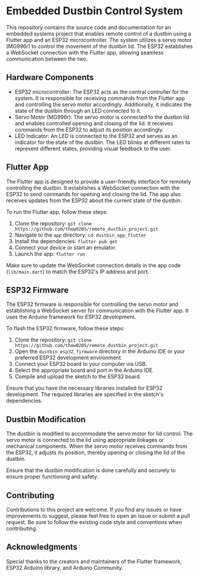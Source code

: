 # Embedded Dustbin Control System

This repository contains the source code and documentation for an embedded systems project that enables remote control of a dustbin using a Flutter app and an ESP32 microcontroller. The system utilizes a servo motor (MG996r) to control the movement of the dustbin lid. The ESP32 establishes a WebSocket connection with the Flutter app, allowing seamless communication between the two.

## Hardware Components

- ESP32 microcontroller: The ESP32 acts as the central controller for the system. It is responsible for receiving commands from the Flutter app and controlling the servo motor accordingly. Additionally, it indicates the state of the dustbin through an LED connected to it.
- Servo Motor (MG996r): The servo motor is connected to the dustbin lid and enables controlled opening and closing of the lid. It receives commands from the ESP32 to adjust its position accordingly.
- LED Indicator: An LED is connected to the ESP32 and serves as an indicator for the state of the dustbin. The LED blinks at different rates to represent different states, providing visual feedback to the user.

## Flutter App

The Flutter app is designed to provide a user-friendly interface for remotely controlling the dustbin. It establishes a WebSocket connection with the ESP32 to send commands for opening and closing the lid. The app also receives updates from the ESP32 about the current state of the dustbin.

To run the Flutter app, follow these steps:

1. Clone the repository: `git clone https://github.com/thew0205/remote_dustbin_project.git`
2. Navigate to the `app` directory: `cd dustbin_app_flutter`
3. Install the dependencies: `flutter pub get`
4. Connect your device or start an emulator.
5. Launch the app: `flutter run`

Make sure to update the WebSocket connection details in the app code (`lib/main.dart`) to match the ESP32's IP address and port.

## ESP32 Firmware

The ESP32 firmware is responsible for controlling the servo motor and establishing a WebSocket server for communication with the Flutter app. It uses the Arduino framework for ESP32 development.

To flash the ESP32 firmware, follow these steps:

1. Clone the repository: `git clone https://github.com/thew0205/remote_dustbin_project.git`
2. Open the `dustbin_esp32_firmware` directory in the Arduino IDE or your preferred ESP32 development environment.
3. Connect your ESP32 board to your computer via USB.
4. Select the appropriate board and port in the Arduino IDE.
5. Compile and upload the sketch to the ESP32 board.

Ensure that you have the necessary libraries installed for ESP32 development. The required libraries are specified in the sketch's dependencies.

## Dustbin Modification

The dustbin is modified to accommodate the servo motor for lid control. The servo motor is connected to the lid using appropriate linkages or mechanical components. When the servo motor receives commands from the ESP32, it adjusts its position, thereby opening or closing the lid of the dustbin.

Ensure that the dustbin modification is done carefully and securely to ensure proper functioning and safety.

## Contributing

Contributions to this project are welcome. If you find any issues or have improvements to suggest, please feel free to open an issue or submit a pull request. Be sure to follow the existing code style and conventions when contributing.

## Acknowledgments

Special thanks to the creators and maintainers of the Flutter framework, ESP32 Arduino library, and Arduino Community.